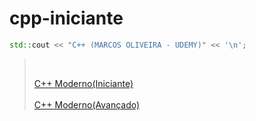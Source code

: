 # cpp-iniciante

```c++
std::cout << "C++ (MARCOS OLIVEIRA - UDEMY)" << '\n';
```

> <br>
>
> [C++ Moderno(Iniciante)](https://www.udemy.com/course-dashboard-redirect/?course_id=3803130)<br><br>
> [C++ Moderno(Avançado)](https://www.udemy.com/course-dashboard-redirect/?course_id=3803828)

